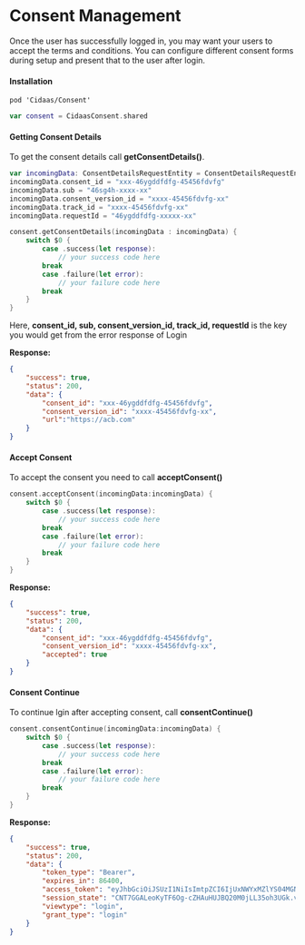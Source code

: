 # Consent Management

Once the user has successfully logged in, you may want your users to accept the terms and conditions. You can configure different consent forms during setup and present that to the user after login.

#### Installation

```
pod 'Cidaas/Consent'
```

```swift
var consent = CidaasConsent.shared
```

#### Getting Consent Details 

To get the consent details call **getConsentDetails()**.

```swift
var incomingData: ConsentDetailsRequestEntity = ConsentDetailsRequestEntity()
incomingData.consent_id = "xxx-46ygddfdfg-45456fdvfg"
incomingData.sub = "46sg4h-xxxx-xx"
incomingData.consent_version_id = "xxxx-45456fdvfg-xx"
incomingData.track_id = "xxxx-45456fdvfg-xx"
incomingData.requestId = "46ygddfdfg-xxxxx-xx"

consent.getConsentDetails(incomingData : incomingData) {
    switch $0 {
        case .success(let response):
            // your success code here
        break
        case .failure(let error):
            // your failure code here
        break
    }
} 
```
Here, **consent_id, sub, consent_version_id, track_id, requestId** is the key you would get from the error response of Login

**Response:**

```json
{
    "success": true,
    "status": 200,
    "data": {
        "consent_id": "xxx-46ygddfdfg-45456fdvfg",
        "consent_version_id": "xxxx-45456fdvfg-xx",
        "url":"https://acb.com"
    }
}
```

#### Accept Consent

To accept the consent you need to call ****acceptConsent()****

```swift
consent.acceptConsent(incomingData:incomingData) {
    switch $0 {
        case .success(let response):
            // your success code here
        break
        case .failure(let error):
            // your failure code here
        break
    }
} 
```

**Response:**

```json
{
    "success": true,
    "status": 200,
    "data": {
        "consent_id": "xxx-46ygddfdfg-45456fdvfg",
        "consent_version_id": "xxxx-45456fdvfg-xx",
        "accepted": true
    }
}
```

#### Consent Continue

To continue lgin after accepting consent, call ****consentContinue()****

```swift
consent.consentContinue(incomingData:incomingData) {
    switch $0 {
        case .success(let response):
            // your success code here
        break
        case .failure(let error):
            // your failure code here
        break
    }
} 
```

**Response:**

```json
{
    "success": true,
    "status": 200,
    "data": {
        "token_type": "Bearer",
        "expires_in": 86400,
        "access_token": "eyJhbGciOiJSUzI1NiIsImtpZCI6IjUxNWYxMZlYS04MGNlLTZmYTkzMzk2YjI4NyJ9*****",
        "session_state": "CNT7GGALeoKyTF6Og-cZHAuHUJBQ20M0jLL35oh3UGk.vcNxCNq4Y68",
        "viewtype": "login",
        "grant_type": "login"
    }
}
```
